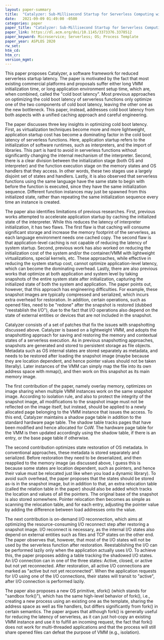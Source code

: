 ```yaml
---
layout: paper-summary
title:  "Catalyzer: Sub-Millisecond Startup for Serverless Computing with Initialization-Less Booting"
date:   2021-09-09 01:49:00 -0500
categories: paper
paper_title: "Catalyzer: Sub-Millisecond Startup for Serverless Computing with Initialization-Less Booting"
paper_link: https://dl.acm.org/doi/10.1145/3373376.3378512
paper_keyword: Microservice; Serverless; OS; Process Template
paper_year: ASPLOS 2020
rw_set:
htm_cd:
htm_cr:
version_mgmt:
---
```


<!--
**Comments:**

1. This paper is very loosely organized and hard to read. While I definitely acknowledge the contributions
   made by the authors, and judging from the author list, it seems that the contributions in this paper have already 
   been applied in industrial production systems, which is impressive and stronger than plain talking.
   But, on the other hand, I do suggest the authors to further think on the motivation and the key insights of the 
   approach, especially the high-level insights, or let's say, what could readers learn from this paper? What is
   the take-away message? I could not find any in this paper.
   Also, I appreciate the individual ideas presented in this paper, and I understand that the authors just applied 
   a series of techniques to reduce startup latency for serverless environment, but these ideas should be more
   organized, and be discussed under a few common topics (e.g., reducing VMM initialization latency, reducing language 
   environment latency, etc.).
   The current paper just makes it look like these techniques are just ad-hoc patches that you randomly found 
   working via trial-and-error, and do not have a common goal to optimize on.
   Besides, many paragraphs lack an opening and conclusion. Why is the paragraph important? What is the conclusion of 
   the paragraph?

2. The paper makes conflicting claims. 
   Insight 1 says "most of the startup latency comes from application initialization", then in Sec. 2.2 it says 
   "sandbox initialization is stable for different workloads and dominates the latency overhead for
    simple functions like Python Hello."
   I understand that these two might both be correct, because they have different assumptions. But in this case, why do
   you even mention the "Python Hello" case that is neither representative, nor further explored in the paper?

3. Some terminology usages are confusing. For example, what is a "critical section" in Fig. 8(a)?
   Sec. 3.3, "I/O reconnection is performed asynchronously on the restore critical path" -- what does "asynchronously" mean? Why it is on the critical path if asynchronously?
   Sec. 3.1, what is "two layered EPT"? 

4. The paper proposes concepts but never discusses them.
   Cold boot, warm boot, fork boot are proposed in Sec. 2.3, and then only mentioned at a few extra locations later.
   So what are the overall picture of these booting techniques?
   Similarly, sfork() is proposed in the beginning of Sec. 4, and never discussed again, e.g., how do you incorporate
   techniques discussed later in Sec. 4 into your sfork()?

5. Many important design decisions are unjustified. For example, why do you need to reconnect the I/O? 
   Why does metadata need to be stored separately rather than just within the snapshot image?
   Readers are not all experts in certain implementations of the VMM. At least give a few points on why previous
   approaches do this and why they are hard to avoid (which also highlights your contribution).
-->

This paper proposes Catalyzer, a software framework for reduced serverless startup latency. The paper is motivated by
the fact that most existing commercial platforms and proposals suffer either long VMM initialization time, or 
long application environment setup time, which are, when combined, called the "cold boot latency". 
Most previous approaches on optimizing the cold boot latency of serverless functions only optimize one of the two
components of cold boot latency, leaving the other one as the new bottleneck.
This paper, instead, addresses cold boot latency from both aspects with a unified caching approach and careful 
engineering.

The paper discusses three key insights in optimizing cold boot latency. First, as virtualization techniques become
more and more lightweight, application startup cost has become a dominating factor in the cold boot latency of
serverless functions. Here, application startup refers to the initialization of software runtimes, such as interpreters,
and the import of libraries. This part is hard to avoid in serverless functions without significantly changing the 
internal mechanism of the interpreter.
Second, there is a clear division between the initialization stage (both OS and interpreter) and the function 
execution stage on the memory states and OS handlers that they access. In other words, these two stages use a largely
disjoint set of states and handlers. 
Lastly, it is also observed that serverless functions using the same language have the same state to begin with
before the function is executed, since they have the same initialization sequence. Different function instances may
just be spawned from this initialized state, rather than repeating the same initialization sequence every time an
instance is created.

The paper also identifies limitations of previous researches.
First, previous works attempted to accelerate application startup by caching the initialized state of the interpreter.
While this reduces the latency of interpreter initialization, it has two flaws. The first flaw is that caching will
consume significant storage and increase the memory footprint of the serverless, as each language environment needs 
one cached copy. The second flaw is that application-level caching is not capable of reducing the latency of 
system startup.
Second, previous work has also worked on reducing the initialization cost of the system and/or the container/VMM
with lightweight virtualizations, special kernels, etc. These approaches, while effective in reducing the 
system startup cost, cannot optimize application-level latency, which can become the dominating overhead.
Lastly, there are also previous works that optimize at both application and system level by taking snapshots of the
entire system state after initialization, capturing the initialized state of both the system and application. 
The paper points out, however, that this approach has engineering difficulties. For example, these snapshot images are
typically compressed and serialized, which incurs extra overhead for restoration. In addition, certain operations,
such as opened files, need to be "redone" after the snapshot is restored (dubbed "reestablish the I/O"), due to the 
fact that I/O operations also depend on the state of external entities or devices that are not included in the snapshot.

Catalyzer consists of a set of patches that fix the issues with snapshotting discussed above. Catalyzer
is based on a lightweight VMM, and adopts the snapshotting approach for saving and restoring the memory and contextual
states of a serverless execution.
As in previous snapshotting approaches, snapshots are generated and stored to persistent storage as file objects.
Metadata such as OS internal states are stored separately as metadata, and needs to be restored after loading the 
snapshot image (maybe because they are location dependent, and hence pointer values should not be taken literally).
Later instances of the VMM can simply map the file into its own address space with mmap(), and then work on this
snapshot as its main memory image.

The first contribution of the paper, namely overlay memory, optimizes on image sharing when multiple VMM instances
work on the same snapshot image. According to isolation rule, and also to protect the integrity of the snapshot
image, all modifications to the snapshot image must not be reflected on the image itself, but instead, should be 
applied to a newly allocated page belonging to the VMM instance that issues the access.
To this end, Catalyzer maintains a shadow page table in addition to the standard hardware page table. The 
shadow table tracks pages that have been modified and hence allocated for CoW. The hardware page table for the 
VMM is then updated accordingly using the shadow table, if there is an entry, or the base page table if otherwise.

The second contribution optimizes state restoration of OS metadata. In conventional approaches, these metadata is 
stored separately and serialized. Before restoration they need to be deserialized, and then reapplied to the 
memory image (as discussed above, I guess this is because some states are location dependent, such as pointers,
and hence their value must be relocated just like when you load a dynamic library). 
To avoid such overhead, the paper proposes that the states should be stored as-is in the snapshot image, 
but in addition to that, an extra relocation table (called the relation table in the paper) should also be added
which tracks the location and values of all the pointers. The original base of the snapshot is also stored somewhere.
Pointer relocation then becomes as simple as scanning the relocation table, and for each entry, adjusting the pointer
value by adding the difference between load addresses onto the value.

The next contribution is on-demand I/O reconnection, which aims at optimizing the resource-consuming I/O reconnect
step after restoring a snapshot image. I/O reconnect is necessary, as the internal I/O states also depend on external
entities such as files and TCP states on the other end. The paper observes that, however, that most of the I/O states
will not be used by the serverless function after restoration. Reestablishing the I/O can be performed lazily only when
the application actually uses I/O. To achieve this, the paper proposes adding a table tracking the shadowed I/O states.
An I/O connection can in one of the three states: Active, closed, or active but not yet reconnected. After
restoration, all active I/O connections are marked as "active but not yet reconnected". When the application requests
for I/O using one of the I/O connections, their states will transit to "active", after I/O connection is performed 
lazily.

The paper also proposes a new OS primitive, sfork() (which stands for "sandbox fork()"), which has the same 
high-level behavior of fork(), i.e., creating a new process using an existing one as the template, sharing the 
address space as well as file handlers, but differs significantly from fork() in certain semantics. 
The paper argues that although fork() is generally useful for reducing the latency of serverless, as it can just 
hot-copy an existing VMM instance and use it to fulfill an incoming request, the fact that fork() does not work
for multi-threaded applications and that the process will still share opened files can defeat the purpose of 
VMM (e.g., isolation). 
